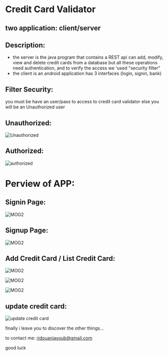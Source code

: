 # Credit Card Validator

## two application: client/server 
## Description:
- the server is the java program that contains a REST api can add, modify, view and delete credit cards from a database but all these operations need authentication, and to verify the access we 'used "security filter"
- the client is an android application has 3 interfaces (login, signin, bank)

## Filter Security:
you must be have an user/pass to access to credit card validator else you will be an Unauthorized user

## Unauthorized:
![Unauthorized](https://raw.githubusercontent.com/ayoubridouani/creditcard_validator_rest/master/screenshot/not%20authorized.png "Unauthorized")

## Authorized:
![authorized](https://raw.githubusercontent.com/ayoubridouani/creditcard_validator_rest/master/screenshot/authorized.png "authorized")

# Perview of APP:

## Signin Page:
![MOG2](https://raw.githubusercontent.com/ayoubridouani/creditcard_validator_rest/master/screenshot/Login%20Page.png "MOG2")

## Signup Page:
![MOG2](https://raw.githubusercontent.com/ayoubridouani/creditcard_validator_rest/master/screenshot/Signup%20Page.png "MOG2")

## Add Credit Card / List Credit Card:
![MOG2](https://raw.githubusercontent.com/ayoubridouani/creditcard_validator_rest/master/screenshot/bank.png "MOG2")

![MOG2](https://raw.githubusercontent.com/ayoubridouani/creditcard_validator_rest/master/screenshot/bank%201.png "MOG2")

![MOG2](https://raw.githubusercontent.com/ayoubridouani/creditcard_validator_rest/master/screenshot/bank%202.png "MOG2")

## update credit card:
![update credit card](https://raw.githubusercontent.com/ayoubridouani/creditcard_validator_rest/master/screenshot/update%20credit%20card.png "update credit card")


finally i leave you to discover the other things...

to contact me: ridouaniayoub@gmail.com

good luck
